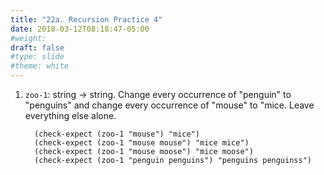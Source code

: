 ```yaml
---
title: "22a. Recursion Practice 4"
date: 2018-03-12T08:18:47-05:00
#weight: 
draft: false
#type: slide
#theme: white
---
```


1. `zoo-1`: string -> string. Change every occurrence of "penguin" to "penguins" and change every occurrence of "mouse" to "mice. Leave everything else alone.

         (check-expect (zoo-1 "mouse") "mice")
         (check-expect (zoo-1 "mouse mouse") "mice mice")
         (check-expect (zoo-1 "mouse moose") "mice moose")
         (check-expect (zoo-1 "penguin penguins") "penguins penguinss")


